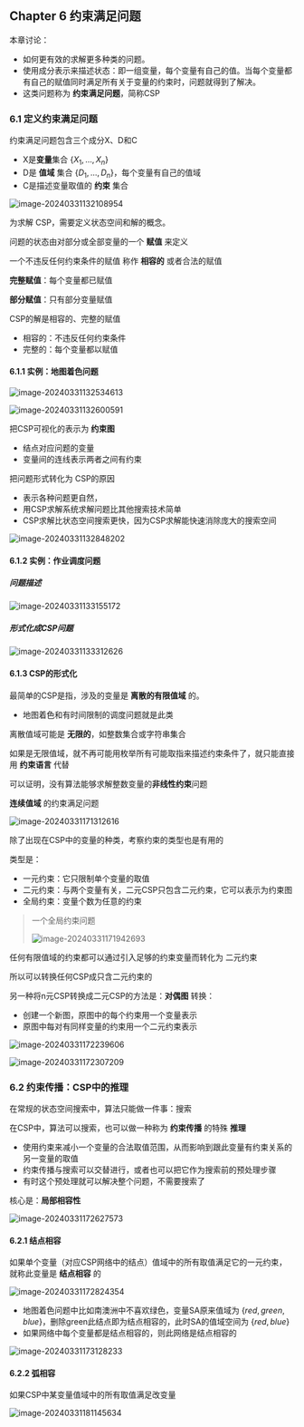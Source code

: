 ## Chapter 6 约束满足问题

本章讨论：

- 如何更有效的求解更多种类的问题。
- 使用成分表示来描述状态：即一组变量，每个变量有自己的值。当每个变量都有自己的赋值同时满足所有关于变量的约束时，问题就得到了解决。
- 这类问题称为 **约束满足问题**，简称CSP

### 6.1 定义约束满足问题

约束满足问题包含三个成分X、D和C

- X是**变量**集合 $\{X_1, ...,X_n\}$
- D是 **值域** 集合 $\{D_1,...,D_n\}$，每个变量有自己的值域
- C是描述变量取值的 **约束** 集合

![image-20240331132108954](./assets/image-20240331132108954.png)

为求解 CSP，需要定义状态空间和解的概念。

问题的状态由对部分或全部变量的一个 **赋值** 来定义

一个不违反任何约束条件的赋值 称作 **相容的** 或者合法的赋值

**完整赋值**：每个变量都已赋值

**部分赋值**：只有部分变量赋值

CSP的解是相容的、完整的赋值

- 相容的：不违反任何约束条件
- 完整的：每个变量都以赋值

#### 6.1.1 实例：地图着色问题

![image-20240331132534613](./assets/image-20240331132534613.png)

![image-20240331132600591](./assets/image-20240331132600591.png)

把CSP可视化的表示为 **约束图**

- 结点对应问题的变量
- 变量间的连线表示两者之间有约束

把问题形式转化为 CSP的原因

- 表示各种问题更自然，
- 用CSP求解系统求解问题比其他搜索技术简单
- CSP求解比状态空间搜索更快，因为CSP求解能快速消除庞大的搜索空间

![image-20240331132848202](./assets/image-20240331132848202.png)

#### 6.1.2 实例：作业调度问题

##### 问题描述

![image-20240331133155172](./assets/image-20240331133155172.png)

##### 形式化成CSP问题

![image-20240331133312626](./assets/image-20240331133312626.png)

#### 6.1.3 CSP的形式化

最简单的CSP是指，涉及的变量是 **离散的有限值域** 的。

- 地图着色和有时间限制的调度问题就是此类

离散值域可能是 **无限的**，如整数集合或字符串集合

如果是无限值域，就不再可能用枚举所有可能取指来描述约束条件了，就只能直接用 **约束语言** 代替

可以证明，没有算法能够求解整数变量的**非线性约束**问题

**连续值域** 的约束满足问题

![image-20240331171312616](./assets/image-20240331171312616.png)

除了出现在CSP中的变量的种类，考察约束的类型也是有用的

类型是：

- 一元约束：它只限制单个变量的取值
- 二元约束：与两个变量有关，二元CSP只包含二元约束，它可以表示为约束图
- 全局约束：变量个数为任意的约束

>一个全局约束问题
>
>![image-20240331171942693](./assets/image-20240331171942693.png)

任何有限值域的约束都可以通过引入足够的约束变量而转化为 二元约束

所以可以转换任何CSP成只含二元约束的

另一种将n元CSP转换成二元CSP的方法是：**对偶图** 转换：

- 创建一个新图，原图中的每个约束用一个变量表示
- 原图中每对有同样变量的约束用一个二元约束表示

![image-20240331172239606](./assets/image-20240331172239606.png)

![image-20240331172307209](./assets/image-20240331172307209.png)

### 6.2 约束传播：CSP中的推理

在常规的状态空间搜索中，算法只能做一件事：搜索

在CSP中，算法可以搜索，也可以做一种称为 **约束传播** 的特殊 **推理**

- 使用约束来减小一个变量的合法取值范围，从而影响到跟此变量有约束关系的另一变量的取值
- 约束传播与搜索可以交替进行，或者也可以把它作为搜索前的预处理步骤
- 有时这个预处理就可以解决整个问题，不需要搜索了

核心是：**局部相容性**

![image-20240331172627573](./assets/image-20240331172627573.png)

#### 6.2.1 结点相容

如果单个变量（对应CSP网络中的结点）值域中的所有取值满足它的一元约束，就称此变量是 **结点相容** 的

![image-20240331172824354](./assets/image-20240331172824354.png)

- 地图着色问题中比如南澳洲中不喜欢绿色，变量SA原来值域为 $\{red,green,blue\}$，删除green此结点即为结点相容的，此时SA的值域空间为 $\{red,blue\}$
- 如果网络中每个变量都是结点相容的，则此网络是结点相容的

![image-20240331173128233](./assets/image-20240331173128233.png)

#### 6.2.2 弧相容

如果CSP中某变量值域中的所有取值满足改变量

![image-20240331181145634](./assets/image-20240331181145634.png)